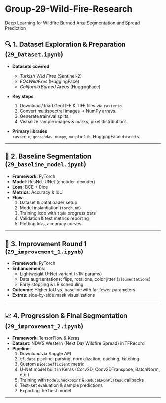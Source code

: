 # Group-29-Wild-Fire-Research
Deep Learning for Wildfire Burned Area Segmentation and Spread Prediction

## 🔍 1. Dataset Exploration & Preparation (`29_Dataset.ipynb`)

- **Datasets covered**  
  - *Turkish Wild Fires* (Sentinel-2)  
  - *EO4WildFires* (HuggingFace)  
  - *California Burned Areas* (HuggingFace)

- **Key steps**  
  1. Download / load GeoTIFF & TIFF files via `rasterio`.  
  2. Convert multispectral images → NumPy arrays.  
  3. Generate train/val splits.  
  4. Visualize sample images & masks, pixel distributions.

- **Primary libraries**  
  `rasterio`, `geopandas`, `numpy`, `matplotlib`, HuggingFace `datasets`.

---

## 🤖 2. Baseline Segmentation (`29_baseline_model.ipynb`)

- **Framework**: PyTorch  
- **Model**: ResNet-UNet (encoder-decoder)  
- **Loss**: BCE + Dice  
- **Metrics**: Accuracy & IoU  
- **Flow**:  
  1. Dataset & DataLoader setup  
  2. Model instantiation (`torch.nn`)  
  3. Training loop with `tqdm` progress bars  
  4. Validation & test metrics reporting  
  5. Plotting loss, accuracy curves

---

## 🚀 3. Improvement Round 1 (`29_improvement_1.ipynb`)

- **Framework**: PyTorch  
- **Enhancements**:  
  - Lightweight U-Net variant (~1M params)  
  - Data augmentations: flips, rotations, color jitter (`albumentations`)  
  - Early stopping & LR scheduling  
- **Outcome**: Higher IoU vs. baseline with far fewer parameters  
- **Extras**: side-by-side mask visualizations  

---

## 📈 4. Progression & Final Segmentation (`29_improvement_2.ipynb`)

- **Framework**: TensorFlow & Keras  
- **Dataset**: NDWS Western (Next Day Wildfire Spread) in TFRecord  
- **Pipeline**:  
  1. Download via Kaggle API  
  2. `tf.data` pipeline: parsing, normalization, caching, batching  
  3. Custom `DiceCoefficient` metric  
  4. U-Net model built in Keras (Conv2D, Conv2DTranspose, BatchNorm, etc.)  
  5. Training with `ModelCheckpoint` & `ReduceLROnPlateau` callbacks  
  6. Test-set evaluation & sample predictions  
  7. Exporting the best model

---
